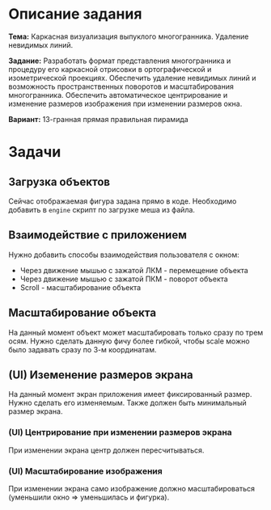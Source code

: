 # Описание задания

**Тема:** Каркасная визуализация выпуклого многогранника. Удаление невидимых линий.

**Задание:** Разработать формат представления многогранника и процедуру его каркасной отрисовки в ортографической и
изометрической проекциях. Обеспечить удаление невидимых линий и возможность пространственных поворотов и
масштабирования многогранника. Обеспечить автоматическое центрирование и изменение размеров изображения при
изменении размеров окна.

**Вариант:** 13-гранная прямая правильная пирамида

# Задачи

## Загрузка объектов

Сейчас отображаемая фигура задана прямо в коде. Необходимо добавить в `engine` скрипт по загрузке меша
из файла.

## Взаимодействие с приложением

Нужно добавить способы взаимодействия пользователя с окном:
- Через движение мышью с зажатой ЛКМ - перемещение объекта
- Через движение мышью с зажатой ПКМ - поворот объекта
- Scroll - масштабирование объекта

## Масштабирование объекта

На данный момент объект может масштабировать только сразу по трем осям. Нужно сделать данную фичу более гибкой,
чтобы scale можно было задавать сразу по 3-м координатам.

## (UI) Иземенение размеров экрана

На данный момент экран приложения имеет фиксированный размер. Нужно сделать его изменяемым. Также должен быть
минимальный размер экрана.

### (UI) Центрирование при изменении размеров экрана

При изменении экрана центр должен пересчитываться.

### (UI) Масштабирование изображения

При изменении экрана само изображение должно масштабироваться (уменьшили окно => уменьшилась и фигурка).
